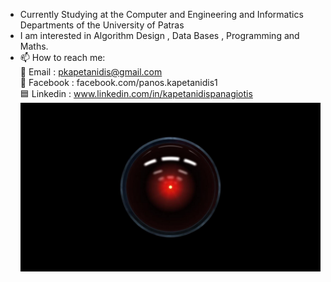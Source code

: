 - Currently Studying at the Computer and Engineering and Informatics Departments of the University of Patras
- I am interested in Algorithm Design , Data Bases , Programming and Maths.
- 📫 How to reach me: <br>
    :email:  Email : pkapetanidis@gmail.com <br>
    :large_blue_circle: Facebook : facebook.com/panos.kapetanidis1 <br>
    :blue_square: Linkedin : www.linkedin.com/in/kapetanidispanagiotis
 ![alt text](https://github.com/CaptainAlready/CaptainAlready/blob/main/0vFtjn4.jpg)

